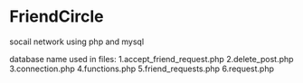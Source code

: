# FriendCircle
socail network using php and mysql

database name used in files:
  1.accept_friend_request.php
  2.delete_post.php
  3.connection.php
  4.functions.php
  5.friend_requests.php
  6.request.php
